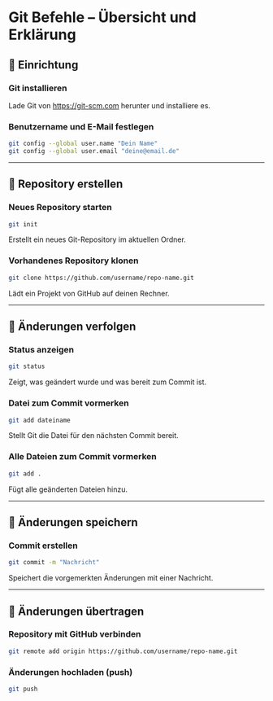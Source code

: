 # Git Befehle – Übersicht und Erklärung

## 🔧 Einrichtung

### Git installieren
Lade Git von https://git-scm.com herunter und installiere es.

### Benutzername und E-Mail festlegen
```bash
git config --global user.name "Dein Name"
git config --global user.email "deine@email.de"
```
---
## 📁 Repository erstellen

### Neues Repository starten
```bash
git init
```
Erstellt ein neues Git-Repository im aktuellen Ordner.

### Vorhandenes Repository klonen
```bash
git clone https://github.com/username/repo-name.git
```
Lädt ein Projekt von GitHub auf deinen Rechner.

---
## 📝 Änderungen verfolgen

### Status anzeigen
```bash
git status
```
Zeigt, was geändert wurde und was bereit zum Commit ist.

### Datei zum Commit vormerken
```bash
git add dateiname
```
Stellt Git die Datei für den nächsten Commit bereit.

### Alle Dateien zum Commit vormerken
```bash
git add .
```
Fügt alle geänderten Dateien hinzu.

---
## 💾 Änderungen speichern

### Commit erstellen
```bash
git commit -m "Nachricht"
```
Speichert die vorgemerkten Änderungen mit einer Nachricht.

---

## 🔄 Änderungen übertragen

### Repository mit GitHub verbinden
```bash
git remote add origin https://github.com/username/repo-name.git
```

### Änderungen hochladen (push)
```bash
git push
```

